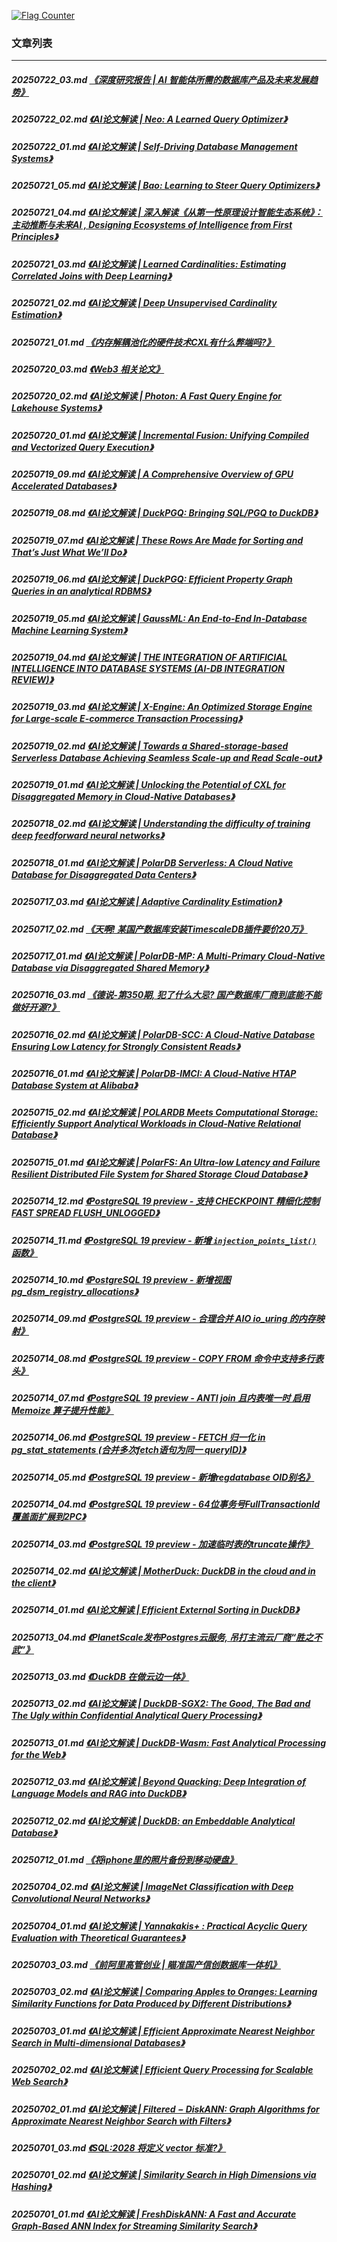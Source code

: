 <a rel="nofollow" href="http://info.flagcounter.com/h9V1"  ><img src="http://s03.flagcounter.com/count/h9V1/bg_FFFFFF/txt_000000/border_CCCCCC/columns_2/maxflags_12/viewers_0/labels_0/pageviews_0/flags_0/"  alt="Flag Counter"  border="0"  ></a>  
  
### 文章列表  
----  
##### 20250722_03.md   [《深度研究报告 | AI 智能体所需的数据库产品及未来发展趋势》](20250722_03.md)  
##### 20250722_02.md   [《AI论文解读 | Neo: A Learned Query Optimizer》](20250722_02.md)  
##### 20250722_01.md   [《AI论文解读 | Self-Driving Database Management Systems》](20250722_01.md)  
##### 20250721_05.md   [《AI论文解读 | Bao: Learning to Steer Query Optimizers》](20250721_05.md)  
##### 20250721_04.md   [《AI论文解读 | 深入解读《从第一性原理设计智能生态系统》：主动推断与未来AI , Designing Ecosystems of Intelligence from First Principles》](20250721_04.md)  
##### 20250721_03.md   [《AI论文解读 | Learned Cardinalities: Estimating Correlated Joins with Deep Learning》](20250721_03.md)  
##### 20250721_02.md   [《AI论文解读 | Deep Unsupervised Cardinality Estimation》](20250721_02.md)  
##### 20250721_01.md   [《内存解耦池化的硬件技术CXL有什么弊端吗?》](20250721_01.md)  
##### 20250720_03.md   [《Web3 相关论文》](20250720_03.md)  
##### 20250720_02.md   [《AI论文解读 | Photon: A Fast Query Engine for Lakehouse Systems》](20250720_02.md)  
##### 20250720_01.md   [《AI论文解读 | Incremental Fusion: Unifying Compiled and Vectorized Query Execution》](20250720_01.md)  
##### 20250719_09.md   [《AI论文解读 | A Comprehensive Overview of GPU Accelerated Databases》](20250719_09.md)  
##### 20250719_08.md   [《AI论文解读 | DuckPGQ: Bringing SQL/PGQ to DuckDB》](20250719_08.md)  
##### 20250719_07.md   [《AI论文解读 | These Rows Are Made for Sorting and That’s Just What We’ll Do》](20250719_07.md)  
##### 20250719_06.md   [《AI论文解读 | DuckPGQ: Efficient Property Graph Queries in an analytical RDBMS》](20250719_06.md)  
##### 20250719_05.md   [《AI论文解读 | GaussML: An End-to-End In-Database Machine Learning System》](20250719_05.md)  
##### 20250719_04.md   [《AI论文解读 | THE INTEGRATION OF ARTIFICIAL INTELLIGENCE INTO DATABASE SYSTEMS (AI-DB INTEGRATION REVIEW)》](20250719_04.md)  
##### 20250719_03.md   [《AI论文解读 | X-Engine: An Optimized Storage Engine for Large-scale E-commerce Transaction Processing》](20250719_03.md)  
##### 20250719_02.md   [《AI论文解读 | Towards a Shared-storage-based Serverless Database Achieving Seamless Scale-up and Read Scale-out》](20250719_02.md)  
##### 20250719_01.md   [《AI论文解读 | Unlocking the Potential of CXL for Disaggregated Memory in Cloud-Native Databases》](20250719_01.md)  
##### 20250718_02.md   [《AI论文解读 | Understanding the difficulty of training deep feedforward neural networks》](20250718_02.md)  
##### 20250718_01.md   [《AI论文解读 | PolarDB Serverless: A Cloud Native Database for Disaggregated Data Centers》](20250718_01.md)  
##### 20250717_03.md   [《AI论文解读 | Adaptive Cardinality Estimation》](20250717_03.md)  
##### 20250717_02.md   [《天啊! 某国产数据库安装TimescaleDB插件要价20万》](20250717_02.md)  
##### 20250717_01.md   [《AI论文解读 | PolarDB-MP: A Multi-Primary Cloud-Native Database via Disaggregated Shared Memory》](20250717_01.md)  
##### 20250716_03.md   [《德说-第350期, 犯了什么大忌? 国产数据库厂商到底能不能做好开源?》](20250716_03.md)  
##### 20250716_02.md   [《AI论文解读 | PolarDB-SCC: A Cloud-Native Database Ensuring Low Latency for Strongly Consistent Reads》](20250716_02.md)  
##### 20250716_01.md   [《AI论文解读 | PolarDB-IMCI: A Cloud-Native HTAP Database System at Alibaba》](20250716_01.md)  
##### 20250715_02.md   [《AI论文解读 | POLARDB Meets Computational Storage: Efficiently Support Analytical Workloads in Cloud-Native Relational Database》](20250715_02.md)  
##### 20250715_01.md   [《AI论文解读 | PolarFS: An Ultra-low Latency and Failure Resilient Distributed File System for Shared Storage Cloud Database》](20250715_01.md)  
##### 20250714_12.md   [《PostgreSQL 19 preview - 支持 CHECKPOINT 精细化控制 FAST SPREAD FLUSH_UNLOGGED》](20250714_12.md)  
##### 20250714_11.md   [《PostgreSQL 19 preview - 新增 `injection_points_list()` 函数》](20250714_11.md)  
##### 20250714_10.md   [《PostgreSQL 19 preview - 新增视图pg_dsm_registry_allocations》](20250714_10.md)  
##### 20250714_09.md   [《PostgreSQL 19 preview - 合理合并 AIO io_uring 的内存映射》](20250714_09.md)  
##### 20250714_08.md   [《PostgreSQL 19 preview - COPY FROM 命令中支持多行表头》](20250714_08.md)  
##### 20250714_07.md   [《PostgreSQL 19 preview - ANTI join 且内表唯一时 启用 Memoize 算子提升性能》](20250714_07.md)  
##### 20250714_06.md   [《PostgreSQL 19 preview - FETCH 归一化 in pg_stat_statements (合并多次fetch语句为同一 queryID)》](20250714_06.md)  
##### 20250714_05.md   [《PostgreSQL 19 preview - 新增regdatabase OID别名》](20250714_05.md)  
##### 20250714_04.md   [《PostgreSQL 19 preview - 64位事务号FullTransactionId覆盖面扩展到2PC》](20250714_04.md)  
##### 20250714_03.md   [《PostgreSQL 19 preview - 加速临时表的truncate操作》](20250714_03.md)  
##### 20250714_02.md   [《AI论文解读 | MotherDuck: DuckDB in the cloud and in the client》](20250714_02.md)  
##### 20250714_01.md   [《AI论文解读 | Efficient External Sorting in DuckDB》](20250714_01.md)  
##### 20250713_04.md   [《PlanetScale发布Postgres云服务, 吊打主流云厂商“胜之不武”》](20250713_04.md)  
##### 20250713_03.md   [《DuckDB 在做云边一体》](20250713_03.md)  
##### 20250713_02.md   [《AI论文解读 | DuckDB-SGX2: The Good, The Bad and The Ugly within Confidential Analytical Query Processing》](20250713_02.md)  
##### 20250713_01.md   [《AI论文解读 | DuckDB-Wasm: Fast Analytical Processing for the Web》](20250713_01.md)  
##### 20250712_03.md   [《AI论文解读 | Beyond Quacking: Deep Integration of Language Models and RAG into DuckDB》](20250712_03.md)  
##### 20250712_02.md   [《AI论文解读 | DuckDB: an Embeddable Analytical Database》](20250712_02.md)  
##### 20250712_01.md   [《将iphone里的照片备份到移动硬盘》](20250712_01.md)  
##### 20250704_02.md   [《AI论文解读 | ImageNet Classification with Deep Convolutional Neural Networks》](20250704_02.md)  
##### 20250704_01.md   [《AI论文解读 | Yannakakis+ : Practical Acyclic Query Evaluation with Theoretical Guarantees》](20250704_01.md)  
##### 20250703_03.md   [《前阿里高管创业 | 瞄准国产信创数据库一体机》](20250703_03.md)  
##### 20250703_02.md   [《AI论文解读 | Comparing Apples to Oranges: Learning Similarity Functions for Data Produced by Different Distributions》](20250703_02.md)  
##### 20250703_01.md   [《AI论文解读 | Efficient Approximate Nearest Neighbor Search in Multi-dimensional Databases》](20250703_01.md)  
##### 20250702_02.md   [《AI论文解读 | Efficient Query Processing for Scalable Web Search》](20250702_02.md)  
##### 20250702_01.md   [《AI论文解读 | Filtered − DiskANN: Graph Algorithms for Approximate Nearest Neighbor Search with Filters》](20250702_01.md)  
##### 20250701_03.md   [《SQL:2028 将定义 vector 标准?》](20250701_03.md)  
##### 20250701_02.md   [《AI论文解读 | Similarity Search in High Dimensions via Hashing》](20250701_02.md)  
##### 20250701_01.md   [《AI论文解读 | FreshDiskANN: A Fast and Accurate Graph-Based ANN Index for Streaming Similarity Search》](20250701_01.md)  
